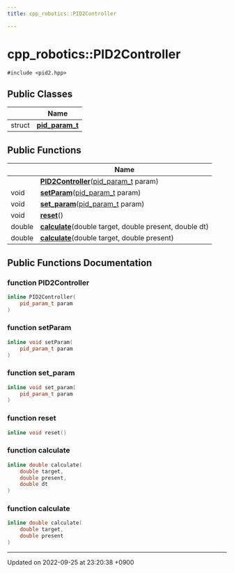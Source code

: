 ```yaml
---
title: cpp_robotics::PID2Controller

---
```


# cpp_robotics::PID2Controller






`#include <pid2.hpp>`

## Public Classes

|                | Name           |
| -------------- | -------------- |
| struct | **[pid_param_t](/cpp_robotics/doxybook/Classes/structcpp__robotics_1_1PID2Controller_1_1pid__param__t/)**  |

## Public Functions

|                | Name           |
| -------------- | -------------- |
| | **[PID2Controller](/cpp_robotics/doxybook/Classes/classcpp__robotics_1_1PID2Controller/#function-pid2controller)**([pid_param_t](/cpp_robotics/doxybook/Classes/structcpp__robotics_1_1PID2Controller_1_1pid__param__t/) param) |
| void | **[setParam](/cpp_robotics/doxybook/Classes/classcpp__robotics_1_1PID2Controller/#function-setparam)**([pid_param_t](/cpp_robotics/doxybook/Classes/structcpp__robotics_1_1PID2Controller_1_1pid__param__t/) param) |
| void | **[set_param](/cpp_robotics/doxybook/Classes/classcpp__robotics_1_1PID2Controller/#function-set-param)**([pid_param_t](/cpp_robotics/doxybook/Classes/structcpp__robotics_1_1PID2Controller_1_1pid__param__t/) param) |
| void | **[reset](/cpp_robotics/doxybook/Classes/classcpp__robotics_1_1PID2Controller/#function-reset)**() |
| double | **[calculate](/cpp_robotics/doxybook/Classes/classcpp__robotics_1_1PID2Controller/#function-calculate)**(double target, double present, double dt) |
| double | **[calculate](/cpp_robotics/doxybook/Classes/classcpp__robotics_1_1PID2Controller/#function-calculate)**(double target, double present) |

## Public Functions Documentation

### function PID2Controller

```cpp
inline PID2Controller(
    pid_param_t param
)
```


### function setParam

```cpp
inline void setParam(
    pid_param_t param
)
```


### function set_param

```cpp
inline void set_param(
    pid_param_t param
)
```


### function reset

```cpp
inline void reset()
```


### function calculate

```cpp
inline double calculate(
    double target,
    double present,
    double dt
)
```


### function calculate

```cpp
inline double calculate(
    double target,
    double present
)
```


-------------------------------

Updated on 2022-09-25 at 23:20:38 +0900